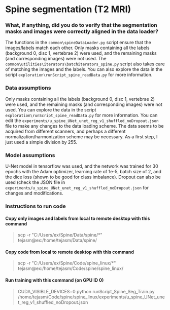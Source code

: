 # Spine segmentation (T2 MRI)

### What, if anything, did you do to verify that the segmentation masks and images were correctly aligned in the data loader?
The functions in the ``common\spineDataLoader.py`` script ensure that the images/labels match each other. Only masks containing all the labels (background 0, disc 1, vertebrae 2) were used, and the remaining masks (and corresponding images) were not used. The ``common\utilities\iterators\batchiterators_spine.py`` script also takes care of matching the images and the labels. You can also explore the data in the script ``exploration\runScript_spine_readData.py`` for more information.

### Data assumptions
Only masks containing all the labels (background 0, disc 1, vertebrae 2) were used, and the remaining masks (and corresponding images) were not used. You can explore the data in the script ``exploration\runScript_spine_readData.py`` for more information. You can edit the ``experiments/u_spine_UNet_unet_reg_v1_shuffled_noDropout.json`` file to make any changes to the data loading scheme. The data seems to be acquired from different scanners, and perhaps a different normalization/harmonization scheme may be necessary. As a first step, I just used a simple division by 255. 

### Model assumptions 
U-Net model in tensorflow was used, and the network was trained for 30 epochs with the Adam optimizer, learning rate of 1e-5, batch size of 2, and the dice loss (shown to be good for class imbalance). Dropout can also be used (check the JSON file in ``experiments/u_spine_UNet_unet_reg_v1_shuffled_noDropout.json`` for changes and modifications. 

### Instructions to run code

#### Copy only images and labels from local to remote desktop with this command
> scp -r "C:/Users/ex/Spine/Data/spine/*" tejasm@ex:/home/tejasm/Data/spine/

#### Copy code from local to remote desktop with this command
> scp -r "C:/Users/ex/Spine/Code/spine_linux/*" tejasm@ex:/home/tejasm/Code/spine/spine_linux/

#### Run training with this command (on GPU ID 0)
> CUDA_VISIBLE_DEVICES=0 python runScript_Spine_Seg_Train.py /home/tejasm/Code/spine/spine_linux/experiments/u_spine_UNet_unet_reg_v1_shuffled_noDropout.json